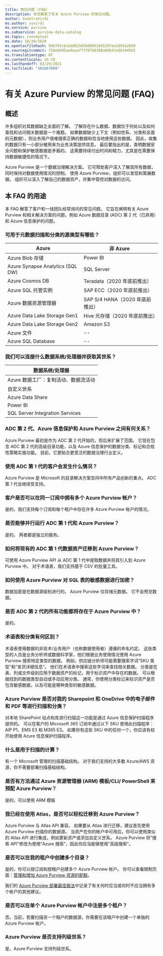 ```yaml
---
title: 常见问题 (FAQ)
description: 本文解答了有关 Azure Purview 的常见问题。
author: SunetraVirdi
ms.author: suvirdi
ms.service: purview
ms.subservice: purview-data-catalog
ms.topic: conceptual
ms.date: 10/20/2020
ms.openlocfilehash: 94b765cbcbdd81505b08052845207ee1d93a28d9
ms.sourcegitcommit: f28ebb95ae9aaaff3f87d8388a09b41e0b3445b5
ms.translationtype: HT
ms.contentlocale: zh-CN
ms.lasthandoff: 03/29/2021
ms.locfileid: "101667809"
---
```

# <a name="frequently-asked-questions-faq-about-azure-purview"></a>有关 Azure Purview 的常见问题 (FAQ)

## <a name="overview"></a>概述

许多组织对其数据缺乏全面的了解。 了解存在什么数据、数据位于何处以及如何查找和访问相关数据是一个难题。 如果数据缺少上下文（例如世系、分类和全面的元数据），则业务用户很难搜索正确的数据和恰当地使用这些数据。 因此，收集的数据只有一小部分被用来为业务决策提供信息。 最后要指出的是，查明数据安全问题和保护敏感数据是矛盾的。 这需要持续付出时间和精力，尤其是在需要保持数据敏捷性的情况下。

Azure Purview 是一个数据治理解决方案。 它可帮助客户深入了解其所有数据，同时保持对数据使用情况的控制。 使用 Azure Purview，组织可以发现和策展数据。 组织可以深入了解自己的数据资产，并集中管控对数据的访问。

## <a name="purpose-of-this-faq"></a>本 FAQ 的用途

本 FAQ 解答了客户和一线团队经常询问的常见问题。 它旨在阐明有关 Azure Purview 和相关解决方案的问题，例如 Azure 数据目录 (ADC) 第 2 代（已弃用）和 Azure 信息保护的问题。

### <a name="what-are-the-source-types-available-for-metadata-scanning-and-classification"></a>可用于元数据扫描和分类的源类型有哪些？

|Azure|非 Azure|
|---------|---------|
|Azure Blob 存储|Power BI|
|Azure Synapse Analytics (SQL DW)|SQL Server |
|Azure Cosmos DB|Teradata（2020 年底前推出）|
|Azure SQL 托管实例|SAP ECC（2020 年底前推出）|
|Azure 数据资源管理器|SAP S/4 HANA（2020 年底前推出）|
|Azure Data Lake Storage Gen1|Hive 元存储（2020 年底前推出）|
|Azure Data Lake Storage Gen2|Amazon S3|
|Azure 文件|--|
|Azure SQL Database|--|

### <a name="what-data-systemsprocessors-can-we-connect-and-get-lineage"></a>我们可以连接什么数据系统/处理器并获取其世系？

|数据系统/处理器 
|---------
|Azure 数据工厂：复制活动、数据流活动 
|自定义世系   
|Azure Data Share   
|Power BI    |
|SQL Server Integration Services  

### <a name="how-are-adc-gen-2-azure-information-protection-and-azure-purview-related"></a>ADC 第 2 代、Azure 信息保护和 Azure Purview 之间有何关系？

Azure Purview 最初是作为 ADC 第 2 代开始的，但后来扩展了范围。 它现在包含 ADC 第 2 代的高级目录功能，以及 Azure 信息保护的数据分类、标记和合规性策略实施功能。 目前，它更贴合更宽泛的数据治理行业定义。

### <a name="what-happens-to-customers-using-adc-gen-1"></a>使用 ADC 第 1 代的客户会发生什么情况？

Azure Purview 是 Microsoft 的目录解决方案空间中所有产品创新的重点。 ADC 第 1 代会继续受支持。

### <a name="can-customers-have-multiple-azure-purview-accounts-in-the-same-subscription"></a>客户是否可以在同一订阅中拥有多个 Azure Purview 帐户？

是的，我们支持每个订阅和每个租户中存在许多 Azure Purview 帐户的情况。

### <a name="can-i-run-adc-gen-1-and-azure-purview-in-parallel"></a>是否能够并行运行 ADC 第 1 代和 Azure Purview？

是的。 两者都是独立的服务。

### <a name="how-do-i-migrate-existing-adc-gen-1-data-assets-to-azure-purview"></a>如何将现有的 ADC 第 1 代数据资产迁移到 Azure Purview？

可使用 Azure Purview API 从 ADC 第 1 代中提取数据并将其引入到 Azure Purview 中。 对于术语表，我们支持基于 CSV 的批量工具。

### <a name="how-do-i-encrypt-sensitive-data-for-sql-tables-using-azure-purview"></a>如何使用 Azure Purview 对 SQL 表的敏感数据进行加密？

数据加密是在数据源级别进行的。 Azure Purview 仅存储元数据。 它不会预览数据。

### <a name="will-all-the-capabilities-of-adc-gen-2-exist-in-azure-purview"></a>是否 ADC 第 2 代的所有功能都将存在于 Azure Purview 中？

是的。

<!--## Is the data lineage feature available in Azure Purview?

Yes, but it's limited to the Azure Data Factory connector.

<!-- ## How can I scan SQL Server on-premises? 

Use the self-host integration runtime capability. !-->

<!--### What is the difference between classification in Azure SQL Database and classification in Azure Purview?

|Azure SQL DB classification  |Azure Purview classification  |
|---------|---------|
|Classification is based on SQL metadata from system catalogs. |Classification is based on Azure Purview's sampling technique by using the system-defined or custom-defined regex pattern.|
|Custom classification is supported.     |Custom classification is supported.         |
|Doesn't use Microsoft 365 system classifiers out of the box.    | Uses Microsoft 365 system classifiers out of the box.        |
-->

### <a name="whats-the-difference-between-a-glossary-and-classification"></a>术语表和分类有何区别？

术语表使用数据的非技术/业务用户（也称数据使用者）遵循的命名约定。 这些类型的人员是业务分析师或数据科学家，他们根据业务使用情况使用 Azure Purview 搜索特定类型的数据。 例如，供应链分析师可能需要搜索字词“SKU 类型”和“发货详细信息”。 他们在术语表中搜索这些字词来查找相关数据。
分类是在表、列或文件级别应用于数据资产的标记，用于标识资产中存在的数据。 可以根据找到的数据类型自动或手动应用分类。 通常，你使用分类标记来标识资产是否包含敏感数据，以及可能是哪种类型的敏感数据。

### <a name="does-azure-purview-scan-and-classify-emails-pdfs-etc-in-my-sharepoint-and-onedrive"></a>Azure Purview 是否对我的 Sharepoint 和 OneDrive 中的电子邮件和 PDF 等进行扫描和分类？

对本地 SharePoint 站点和库进行扫描这一功能是通过 Azure 信息保护扫描程序提供的。 可以在客户的 Microsoft 365 订阅中通过以下 SKU 使用此扫描程序：AIP P1、EMS E3 和 M365 E3。 如果你有这些 SKU 中的任何一个，你应该有权开始使用 Azure 信息保护扫描程序。

<!--### What is the difference between classifications and sensitivity labels in Azure Purview?

Azure Purview's data governance solution is based on the Apache Atlas framework. As defined by Atlas, classification is a way to identify the contents of an asset (table or file) or an entity (table column or structured file). This classification becomes a metadata property that allows Azure Purview to understand the data within each asset and govern and protect them.

Sensitivity labels are a Microsoft 365 concept that resembles classification at the asset level. You create a label with a collection of classifications applied at the asset or entity level.

Atlas-centric customers will see no real distinction between classifications and labels. To these customers, everything is a classification and labels aren't needed.

Security-focused customers will see a distinction between classification and labeling, but only because in Microsoft 365 the classifications aren't exposed directly to the user; only labels are visible. So, similar to Atlas, Office 365 security customers don't need to deal with both entities.
-->

### <a name="what-is-the-compute-used-for-the-scan"></a>什么是用于扫描的计算？
有一个 Microsoft 管理的扫描基础结构。 对于我们支持的大多数 Azure/AWS 资源，你不需要部署扫描基础结构。

### <a name="is-there-a-way-to-provision-azure-purview-via-azure-resource-manager-arm-template--cli--powershell"></a>是否有方法通过 Azure 资源管理器 (ARM) 模板/CLI/ PowerShell 来预配 Azure Purview？

是的，可以使用 ARM 模板

<!--### Does Azure Purview support guest users in AAD?-->

### <a name="im-already-using-atlas-can-i-easily-move-to-azure-purview"></a>我已经在使用 Atlas，是否可以轻松迁移到 Azure Purview？

Azure Purview 与 Atlas API 兼容。 如果要从 Atlas 进行迁移，建议首先使用 Azure Purview 扫描你的数据源。 当资产在你的帐户中可用后，你可以使用类似的 Atlas API 进行集成，例如更新资产或添加自定义世系。 Azure Purview 将“搜索 API”修改为使用“Azure 搜索”，因此你应当能够使用“高级搜索”。

### <a name="can-i-create-multiple-catalogs-in-my-tenant"></a>是否可以在我的租户中创建多个目录？

是的，你可以按订阅和按租户创建多个 Azure Purview 帐户。 你可以查看限制页面：[管理和增加 Azure Purview 资源的配额](how-to-manage-quotas.md)。

我们的 [Azure Purview 部署最佳做法](deployment-best-practices.md)中记录了有关何时应当或何时不应当拥有多个帐户的其他建议。

### <a name="can-i-register-multiple-tenants-within-a-single-azure-purview-account"></a>是否可以在单个 Azure Purview 帐户中注册多个租户？

否。当前，若要扫描另一个租户的数据源，你需要在该租户中创建一个单独的 Azure Purview 帐户。

### <a name="does-azure-purview-support-column-level-lineage"></a>Azure Purview 是否支持列级世系？

是，Azure Purview 支持列级世系。